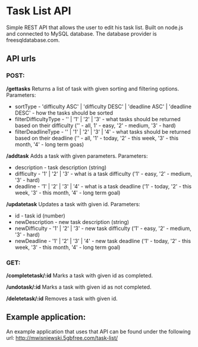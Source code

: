 # Task List API

Simple REST API that allows the user to edit his task list.
Built on node.js and connected to MySQL database. The database provider is freesqldatabase.com.

## API urls

### POST:

**/gettasks**
Returns a list of task with given sorting and filtering options.
Parameters:
* sortType - 'difficulty ASC' | 'difficulty DESC' | 'deadline ASC' | 'deadline DESC' - how the tasks should be sorted
* filterDifficultyType - '' | '1' | '2' | '3' - what tasks should be returned based on their difficulty ('' - all, 1' - easy, '2' - medium, '3' - hard)
* filterDeadlineType - '' | '1' | '2' | '3' | '4' - what tasks should be returned based on their deadline ('' - all, '1' - today, '2' - this week, '3' - this month, '4' - long term goas)

**/addtask**
Adds a task with given parameters.
Parameters:
* description - task description (string)
* difficulty - '1' | '2' | '3' - what is a task difficulty ('1' - easy, '2' - medium, '3' - hard)
* deadline - '1' | '2' | '3' | '4' - what is a task deadline ('1' - today, '2' - this week, '3' - this month, '4' - long term goal)

**/updatetask**
Updates a task with given id.
Parameters:
* id - task id (number)
* newDescription - new task description (string)
* newDifficulty - '1' | '2' | '3' - new task difficulty ('1' - easy, '2' - medium, '3' - hard)
* newDeadline - '1' | '2' | '3' | '4' - new task deadline ('1' - today, '2' - this week, '3' - this month, '4' - long term goal)

### GET:

**/completetask/:id**
Marks a task with given id as completed.

**/undotask/:id**
Marks a task with given id as not completed.

**/deletetask/:id**
Removes a task with given id.

## Example application:

An example application that uses that API can be found under the following url: http://mwisniewski.5gbfree.com/task-list/